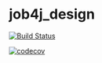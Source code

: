 # job4j_design

[![Build Status](https://travis-ci.org/usovaleksei/job4j_design.svg?branch=master)](https://travis-ci.org/usovaleksei/job4j_design)

[![codecov](https://codecov.io/gh/usovaleksei/job4j_design/branch/master/graph/badge.svg?token=2S1GVDW8CU)](https://codecov.io/gh/usovaleksei/job4j_design)